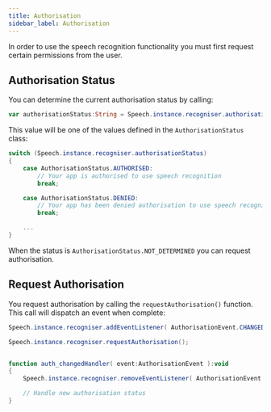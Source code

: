 ```yaml
---
title: Authorisation
sidebar_label: Authorisation
---
```




In order to use the speech recognition functionality you must first request certain permissions from the user.


## Authorisation Status

You can determine the current authorisation status by calling:

```actionscript
var authorisationStatus:String = Speech.instance.recogniser.authorisationStatus;
```

This value will be one of the values defined in the `AuthorisationStatus` class:


```actionscript
switch (Speech.instance.recogniser.authorisationStatus)
{
    case AuthorisationStatus.AUTHORISED:
        // Your app is authorised to use speech recognition
        break;

    case AuthorisationStatus.DENIED:
        // Your app has been denied authorisation to use speech recognition
        break;

    ...
}
```

When the status is `AuthorisationStatus.NOT_DETERMINED` you can request authorisation.


## Request Authorisation


You request authorisation by calling the `requestAuthorisation()` function. This call will dispatch an event when complete:


```actionscript
Speech.instance.recogniser.addEventListener( AuthorisationEvent.CHANGED, auth_changedHandler );

Speech.instance.recogniser.requestAuthorisation();


function auth_changedHandler( event:AuthorisationEvent ):void 
{
    Speech.instance.recogniser.removeEventListener( AuthorisationEvent.CHANGED, auth_changedHandler );

    // Handle new authorisation status
}
```





